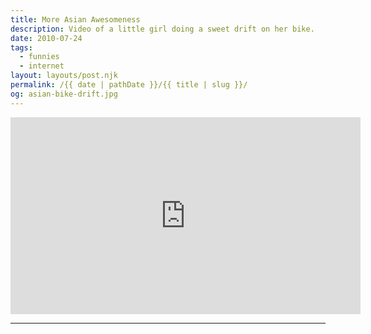 ```yaml
---
title: More Asian Awesomeness
description: Video of a little girl doing a sweet drift on her bike.
date: 2010-07-24
tags: 
  - funnies
  - internet
layout: layouts/post.njk
permalink: /{{ date | pathDate }}/{{ title | slug }}/
og: asian-bike-drift.jpg
---
```


<iframe class="youtube-video" width="560" height="315" src="https://www.youtube.com/embed/u7YtSbJDm_w" title="YouTube video player" frameborder="0" allow="accelerometer; autoplay; clipboard-write; encrypted-media; gyroscope; picture-in-picture; web-share" allowfullscreen></iframe>

---
